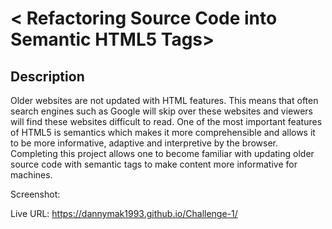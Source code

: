 # < Refactoring Source Code into Semantic HTML5 Tags>

## Description

Older websites are not updated with HTML features. This means that often search engines such as Google will skip over these websites and viewers will find these websites difficult to read. One of the most important features of HTML5 is semantics which makes it more comprehensible and allows it to be more informative, adaptive and interpretive by the browser. Completing this project allows one to become familiar with updating older source code with semantic tags to make content more informative for machines. 

Screenshot: 

Live URL: https://dannymak1993.github.io/Challenge-1/